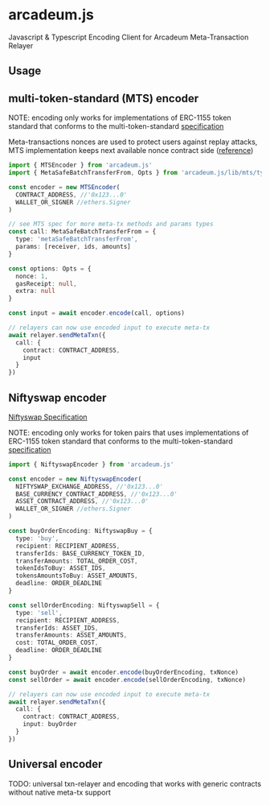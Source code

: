 # arcadeum.js

Javascript &amp; Typescript Encoding Client for Arcadeum Meta-Transaction Relayer

## Usage

## multi-token-standard (MTS) encoder

NOTE: encoding only works for implementations of ERC-1155 token standard that conforms to the multi-token-standard [specification](https://github.com/arcadeum/multi-token-standard/blob/master/SPECIFICATIONS.md#meta-transactions)

Meta-transactions nonces are used to protect users against replay attacks, MTS implementation keeps next available nonce contract side ([reference](https://github.com/arcadeum/multi-token-standard/blob/master/SPECIFICATIONS.md#nonce))

```typescript
import { MTSEncoder } from 'arcadeum.js'
import { MetaSafeBatchTransferFrom, Opts } from 'arcadeum.js/lib/mts/types'

const encoder = new MTSEncoder(
  CONTRACT_ADDRESS, //'0x123...0'
  WALLET_OR_SIGNER //ethers.Signer
)

// see MTS spec for more meta-tx methods and params types
const call: MetaSafeBatchTransferFrom = {
  type: 'metaSafeBatchTransferFrom',
  params: [receiver, ids, amounts]
}

const options: Opts = {
  nonce: 1,
  gasReceipt: null,
  extra: null
}

const input = await encoder.encode(call, options)

// relayers can now use encoded input to execute meta-tx
await relayer.sendMetaTxn({
  call: {
    contract: CONTRACT_ADDRESS,
    input
  }
})
```

## Niftyswap encoder

[Niftyswap Specification](https://github.com/arcadeum/niftyswap/blob/master/SPECIFICATIONS.md)

NOTE: encoding only works for token pairs that uses implementations of ERC-1155 token standard that conforms to the multi-token-standard
[specification](https://github.com/arcadeum/multi-token-standard/blob/master/SPECIFICATIONS.md#meta-transactions)

```typescript
import { NiftyswapEncoder } from 'arcadeum.js'

const encoder = new NiftyswapEncoder(
  NIFTYSWAP_EXCHANGE_ADDRESS, //'0x123...0'
  BASE_CURRENCY_CONTRACT_ADDRESS, //'0x123...0'
  ASSET_CONTRACT_ADDRESS, //'0x123...0'
  WALLET_OR_SIGNER //ethers.Signer
)

const buyOrderEncoding: NiftyswapBuy = {
  type: 'buy',
  recipient: RECIPIENT_ADDRESS,
  transferIds: BASE_CURRENCY_TOKEN_ID,
  transferAmounts: TOTAL_ORDER_COST,
  tokenIdsToBuy: ASSET_IDS,
  tokensAmountsToBuy: ASSET_AMOUNTS,
  deadline: ORDER_DEADLINE
}

const sellOrderEncoding: NiftyswapSell = {
  type: 'sell',
  recipient: RECIPIENT_ADDRESS,
  transferIds: ASSET_IDS,
  transferAmounts: ASSET_AMOUNTS,
  cost: TOTAL_ORDER_COST,
  deadline: ORDER_DEADLINE
}

const buyOrder = await encoder.encode(buyOrderEncoding, txNonce)
const sellOrder = await encoder.encode(sellOrderEncoding, txNonce)

// relayers can now use encoded input to execute meta-tx
await relayer.sendMetaTxn({
  call: {
    contract: CONTRACT_ADDRESS,
    input: buyOrder
  }
})
```

## Universal encoder

TODO: universal txn-relayer and encoding that works with generic contracts without native meta-tx support
